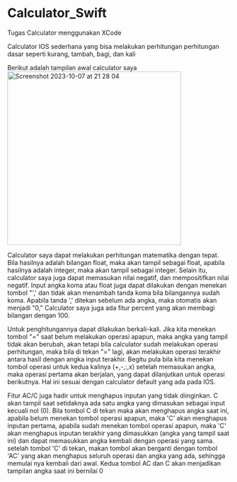 # Calculator_Swift
Tugas Calculator menggunakan XCode

Calculator IOS sederhana yang bisa melakukan perhitungan perhitungan dasar seperti kurang, tambah, bagi, dan kali

Berikut adalah tampilan awal calculator saya
<img width="392" alt="Screenshot 2023-10-07 at 21 28 04" src="https://github.com/JeffriLieca/Calculator_Swift/assets/95264893/dcf0a41d-9603-47ab-b21c-4215e919dc91">

Calculator saya dapat melakukan perhitungan matematika dengan tepat. Bila hasilnya adalah bilangan float, maka akan tampil sebagai float, apabila hasilnya adalah integer, maka akan tampil sebagai integer. Selain itu, calculator saya juga dapat memasukan nilai negatif, dan mempositifkan nilai negatif. Input angka koma atau float juga dapat dilakukan dengan menekan tombol "',' dan tidak akan menambah tanda koma bila bilangannya sudah koma. Apabila tanda ',' ditekan sebelum ada angka, maka otomatis akan menjadi "0," Calculator saya juga ada fitur percent yang akan membagi bilangan dengan 100. 

Untuk penghitungannya dapat dilakukan berkali-kali. Jika kita menekan tombol "=" saat belum melakukan operasi apapun, maka angka yang tampil tidak akan berubah, akan tetapi bila calculator sudah melakukan operasi perhitungan, maka bila di tekan "=" lagi, akan melakukan operasi terakhir antara hasil dengan angka input terakhir. Begitu pula bila kita menekan tombol operasi untuk kedua kalinya (+,-,:,x) setelah memasukan angka, maka operasi pertama akan berjalan, yang dapat dilanjutkan untuk operasi berikutnya. Hal ini sesuai dengan calculator default yang ada pada IOS. 

Fitur AC/C juga hadir untuk menghapus inputan yang tidak diinginkan. C akan tampil saat setidaknya ada satu angka yang dimasukan sebagai input kecuali nol (0). Bila tombol C di tekan maka akan menghapus angka saat ini, apabila belum menekan tombol operasi apapun, maka 'C' akan menghapus inputan pertama, apabila sudah menekan tombol operasi apapun, maka 'C' akan menghapus inputan terakhir yang dimasukkan (angka yang tampil saat ini) dan dapat memasukkan angka kembali dengan operasi yang sama. setelah tombol 'C' di tekan, makan tombol akan berganti dengan tombol 'AC' yang akan menghapus seluruh operasi dan angka yang ada, sehingga memulai nya kembali dari awal. Kedua tombol AC dan C akan menjadikan tampilan angka saat ini bernilai 0


